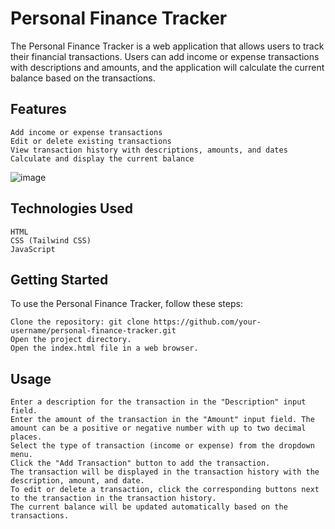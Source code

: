 <h1>Personal Finance Tracker</h1>

The Personal Finance Tracker is a web application that allows users to track their financial transactions. Users can add income or expense transactions with descriptions and amounts, and the application will calculate the current balance based on the transactions.
<h2>Features</h2>

    Add income or expense transactions
    Edit or delete existing transactions
    View transaction history with descriptions, amounts, and dates
    Calculate and display the current balance
![image](https://github.com/Smriti925/Finance_Tracker/assets/77229239/680613fa-4e69-4755-843f-c06369cd5bdd)

<h2>Technologies Used</h2>

    HTML
    CSS (Tailwind CSS)
    JavaScript

<h2>Getting Started</h2>

To use the Personal Finance Tracker, follow these steps:

    Clone the repository: git clone https://github.com/your-username/personal-finance-tracker.git
    Open the project directory.
    Open the index.html file in a web browser.

<h2>Usage</h2>

    Enter a description for the transaction in the "Description" input field.
    Enter the amount of the transaction in the "Amount" input field. The amount can be a positive or negative number with up to two decimal places.
    Select the type of transaction (income or expense) from the dropdown menu.
    Click the "Add Transaction" button to add the transaction.
    The transaction will be displayed in the transaction history with the description, amount, and date.
    To edit or delete a transaction, click the corresponding buttons next to the transaction in the transaction history.
    The current balance will be updated automatically based on the transactions.
